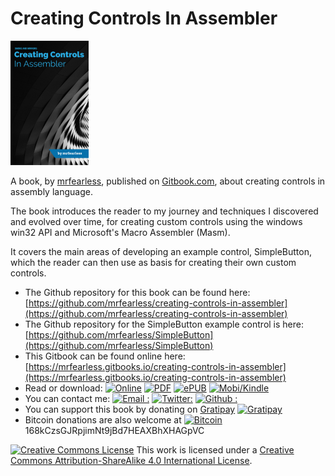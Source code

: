 # Creating Controls In Assembler

![](/assets/cover_tiny.png)

A book, by [mrfearless](https://github.com/mrfearless), published on [Gitbook.com](/Gitbook.com), about creating controls in assembly language.

The book introduces the reader to my journey and techniques I discovered and evolved over time, for creating custom controls using the windows win32 API and Microsoft's Macro Assembler \(Masm\).

It covers the main areas of developing an example control, SimpleButton, which the reader can then use as basis for creating their own custom controls.

* The Github repository for this book can be found here: [https://github.com/mrfearless/creating-controls-in-assembler](https://github.com/mrfearless/creating-controls-in-assembler)
* The Github repository for the SimpleButton example control is here: [https://github.com/mrfearless/SimpleButton](https://github.com/mrfearless/SimpleButton)
* This Gitbook can be found online here: [https://mrfearless.gitbooks.io/creating-controls-in-assembler](https://mrfearless.gitbooks.io/creating-controls-in-assembler)
* Read or download: [![Online](https://img.shields.io/badge/gitbook-online-brightgreen.svg)](https://mrfearless.gitbooks.io/creating-controls-in-assembler) [![PDF](https://img.shields.io/badge/gitbook-pdf-green.svg)](https://www.gitbook.com/download/pdf/book/mrfearless/creating-controls-in-assembler) [![ePUB](https://img.shields.io/badge/gitbook-epub-yellowgreen.svg)](https://www.gitbook.com/download/epub/book/mrfearless/creating-controls-in-assembler) [![Mobi/Kindle](https://img.shields.io/badge/gitbook-mobi-yellow.svg)](https://www.gitbook.com/download/mobi/book/mrfearless/creating-controls-in-assembler)
* You can contact me: [![Email  :](https://img.shields.io/badge/email%20%20-send%20mail%20-6C2FDE.svg)](mailto:fearless.is.my.name@gmail.com) [![Twitter:](https://img.shields.io/badge/twitter-fearless0%20%20-26A9E9.svg)](https://twitter.com/fearless0) [![Github :](https://img.shields.io/badge/github-mrfearless-7A8E97.svg)](https://github.com/mrfearless)
* You can support this book by donating on [Gratipay](https://gratipay.com/Creating-Controls-In-Assembler/) [![Gratipay](https://img.shields.io/badge/gratipay-donate%20%20-83D566.svg)](https://gratipay.com/Creating-Controls-In-Assembler/)
* Bitcoin donations are also welcome at [![Bitcoin](https://img.shields.io/badge/bitcoin-donate%20%20-E7DB37.svg)](https://blockchain.info/address/168kCzsGJRpjimNt9jBd7HEAXBhXHAGpVC) 168kCzsGJRpjimNt9jBd7HEAXBhXHAGpVC


[![Creative Commons License](https://i.creativecommons.org/l/by-sa/4.0/88x31.png)](http://creativecommons.org/licenses/by-sa/4.0/) This work is licensed under a [Creative Commons Attribution-ShareAlike 4.0 International License](http://creativecommons.org/licenses/by-sa/4.0/).
